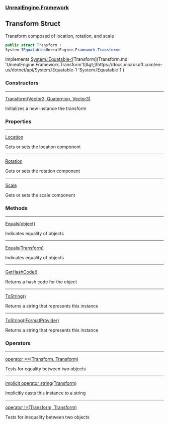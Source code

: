 ### [UnrealEngine.Framework](UnrealEngine_Framework.md 'UnrealEngine.Framework')
## Transform Struct
Transform composed of location, rotation, and scale  
```csharp
public struct Transform :
System.IEquatable<UnrealEngine.Framework.Transform>
```

Implements [System.IEquatable&lt;](https://docs.microsoft.com/en-us/dotnet/api/System.IEquatable-1 'System.IEquatable`1')[Transform](Transform.md 'UnrealEngine.Framework.Transform')[&gt;](https://docs.microsoft.com/en-us/dotnet/api/System.IEquatable-1 'System.IEquatable`1')  
### Constructors

***
[Transform(Vector3, Quaternion, Vector3)](Transform_Transform(Vector3_Quaternion_Vector3).md 'UnrealEngine.Framework.Transform.Transform(System.Numerics.Vector3, System.Numerics.Quaternion, System.Numerics.Vector3)')

Initializes a new instance the transform  
### Properties

***
[Location](Transform_Location.md 'UnrealEngine.Framework.Transform.Location')

Gets or sets the location component  

***
[Rotation](Transform_Rotation.md 'UnrealEngine.Framework.Transform.Rotation')

Gets or sets the rotation component  

***
[Scale](Transform_Scale.md 'UnrealEngine.Framework.Transform.Scale')

Gets or sets the scale component  
### Methods

***
[Equals(object)](Transform_Equals(object).md 'UnrealEngine.Framework.Transform.Equals(object)')

Indicates equality of objects  

***
[Equals(Transform)](Transform_Equals(Transform).md 'UnrealEngine.Framework.Transform.Equals(UnrealEngine.Framework.Transform)')

Indicates equality of objects  

***
[GetHashCode()](Transform_GetHashCode().md 'UnrealEngine.Framework.Transform.GetHashCode()')

Returns a hash code for the object  

***
[ToString()](Transform_ToString().md 'UnrealEngine.Framework.Transform.ToString()')

Returns a string that represents this instance  

***
[ToString(IFormatProvider)](Transform_ToString(IFormatProvider).md 'UnrealEngine.Framework.Transform.ToString(System.IFormatProvider)')

Returns a string that represents this instance  
### Operators

***
[operator ==(Transform, Transform)](Transform_operator(Transform_Transform).md 'UnrealEngine.Framework.Transform.op_Equality(UnrealEngine.Framework.Transform, UnrealEngine.Framework.Transform)')

Tests for equality between two objects  

***
[implicit operator string(Transform)](Transform_implicitoperatorstring(Transform).md 'UnrealEngine.Framework.Transform.op_Implicit string(UnrealEngine.Framework.Transform)')

Implicitly casts this instance to a string  

***
[operator !=(Transform, Transform)](Transform_operator!(Transform_Transform).md 'UnrealEngine.Framework.Transform.op_Inequality(UnrealEngine.Framework.Transform, UnrealEngine.Framework.Transform)')

Tests for inequality between two objects  
